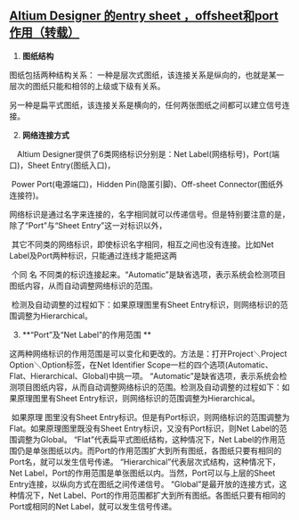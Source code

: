 ## [Altium Designer 的entry sheet ，offsheet和port作用（转载）](https://www.cnblogs.com/liuck/p/3988898.html)

1. **图纸结构**

图纸包括两种结构关系： 一种是层次式图纸，该连接关系是纵向的，也就是某一层次的图纸只能和相邻的上级或下级有关系。

另一种是扁平式图纸，该连接关系是横向的，任何两张图纸之间都可以建立信号连接。

2. **网络连接方式**

   

　Altium Designer提供了6类网络标识分别是：Net Label(网络标号)，Port(端口)，Sheet Entry(图纸入口)，　

​                              Power Port(电源端口)，Hidden Pin(隐匿引脚)、Off-sheet Connector(图纸外连接符)。

​                              网络标识是通过名字来连接的，名字相同就可以传递信号。但是特别要注意的是，除了“Port”与“Sheet Entry”这一对标识以外，

​                              其它不同类的网络标识，即使标识名字相同，相互之间也没有连接。比如Net Label及Port两种标识，只能通过连线才能把这两   

​                             个同 名 不同类的标识连接起来。“Automatic”是缺省选项，表示系统会检测项目图纸内容，从而自动调整网络标识的范围。

​                             检测及自动调整的过程如下：如果原理图里有Sheet Entry标识，则网络标识的范围调整为Hierarchical。

3. **“Port”及“Net Label”的作用范围 **

这两种网络标识的作用范围是可以变化和更改的。方法是：打开Project＼Project Option＼Option标签，在Net  Identifier Scope一栏的四个选项(Automatic、Flat、Hierarchical、Global)中挑一项。
   “Automatic”是缺省选项，表示系统会检测项目图纸内容，从而自动调整网络标识的范围。检测及自动调整的过程如下：如果原理图里有Sheet Entry标识，则网络标识的范围调整为Hierarchical。

​    如果原理 图里没有Sheet Entry标识。但是有Port标识，则网络标识的范围调整为Flat。如果原理图里既没有Sheet Entry标识，又没有Port标识，则Net Label的范围调整为Global。
   “Flat”代表扁平式图纸结构，这种情况下，Net Label的作用范围仍是单张图纸以内。而Port的作用范围扩大到所有图纸，各图纸只要有相同的Port名，就可以发生信号传递。
   “Hierarchical”代表层次式结构，这种情况下，Net Label，Port的作用范围是单张图纸以内。当然，Port可以与上层的Sheet Entry连接，以纵向方式在图纸之间传递信号。
   “Global”是最开放的连接方式，这种情况下，Net Label、Port的作用范围都扩大到所有图纸。各图纸只要有相同的Port或相同的Net Label，就可以发生信号传递。

